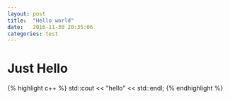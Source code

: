 ```yaml
---
layout: post
title:  "Hello world"
date:   2016-11-30 20:35:06
categories: test
---
```


# Just Hello

{% highlight c++ %}
std::cout << "hello" << std::endl;
{% endhighlight %}



